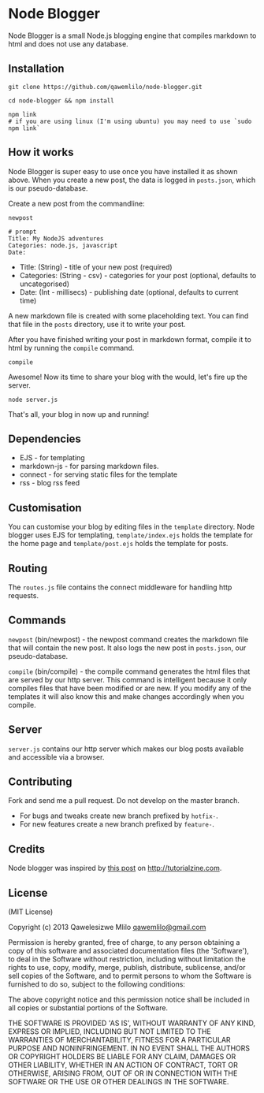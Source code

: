 # Node Blogger

Node Blogger is a small Node.js blogging engine that compiles markdown to html and does not use any database. 

## Installation
```
git clone https://github.com/qawemlilo/node-blogger.git

cd node-blogger && npm install

npm link
# if you are using linux (I'm using ubuntu) you may need to use `sudo npm link`
```

## How it works
Node Blogger is super easy to use once you have installed it as shown above. When you create a new post, the data is logged in `posts.json`, which is our pseudo-database.

Create a new post from the commandline:

```
newpost

# prompt
Title: My NodeJS adventures
Categories: node.js, javascript
Date: 
````

 - Title: (String) - title of your new post (required)
 - Categories: (String - csv) - categories for your post (optional, defaults to uncategorised)
 - Date: (Int - millisecs) - publishing date (optional, defaults to current time)
 
A new markdown file is created with some placeholding text. You can find that file in the `posts` directory, use it to write your post.

After you have finished writing your post in markdown format, compile it to html by running the `compile` command.

```
compile
```

Awesome! Now its time to share your blog with the would, let's fire up the server.

```
node server.js
```

That's all, your blog in now up and running!



## Dependencies
 - EJS -  for templating
 - markdown-js - for parsing markdown files.
 - connect - for serving static files for the template
 - rss - blog rss feed
 
## Customisation
You can customise your blog by editing files in the `template` directory. Node blogger uses EJS for templating, `template/index.ejs` holds the template for the home page and `template/post.ejs` holds the template for posts. 


## Routing
The `routes.js` file contains the connect middleware for handling http requests.

## Commands
`newpost` (bin/newpost) - the newpost command creates the markdown file that will contain the new post. It also logs the new post in `posts.json`, our pseudo-database.

`compile` (bin/compile) - the compile command generates the html files that are served by our http server. This command is intelligent because it only compiles files that have been modified or are new. If you modify any of the templates it will also know this and make changes accordingly when you compile.

## Server
`server.js` contains our http server which makes our blog posts available and accessible via a browser.


## Contributing
Fork and send me a pull request. Do not develop on the master branch.

 - For bugs and tweaks create new branch prefixed by `hotfix-`.
 - For new features create a new branch prefixed by `feature-`.

        
  
## Credits
Node blogger was inspired by [this post](http://tutorialzine.com/2013/03/simple-php-blogging-system) on http://tutorialzine.com.







## License

(MIT License)

Copyright (c) 2013 Qawelesizwe Mlilo <qawemlilo@gmail.com>

Permission is hereby granted, free of charge, to any person obtaining a copy of this software and associated documentation files (the 'Software'), to deal in the Software without restriction, including without limitation the rights to use, copy, modify, merge, publish, distribute, sublicense, and/or sell copies of the Software, and to permit persons to whom the Software is furnished to do so, subject to the following conditions:

The above copyright notice and this permission notice shall be included in all copies or substantial portions of the Software.

THE SOFTWARE IS PROVIDED 'AS IS', WITHOUT WARRANTY OF ANY KIND, EXPRESS OR IMPLIED, INCLUDING BUT NOT LIMITED TO THE WARRANTIES OF MERCHANTABILITY, FITNESS FOR A PARTICULAR PURPOSE AND NONINFRINGEMENT. IN NO EVENT SHALL THE AUTHORS OR COPYRIGHT HOLDERS BE LIABLE FOR ANY CLAIM, DAMAGES OR OTHER LIABILITY, WHETHER IN AN ACTION OF CONTRACT, TORT OR OTHERWISE, ARISING FROM, OUT OF OR IN CONNECTION WITH THE SOFTWARE OR THE USE OR OTHER DEALINGS IN THE SOFTWARE.
